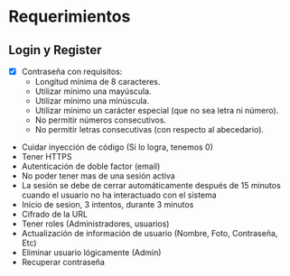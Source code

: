 # Requerimientos

## Login y Register

- [x] Contraseña con requisitos:
  - Longitud mínima de 8 caracteres.
  - Utilizar mínimo una mayúscula.
  - Utilizar mínimo una minúscula.
  - Utilizar mínimo un carácter especial (que no sea letra ni número).
  - No permitir números consecutivos.
  - No permitir letras consecutivas (con respecto al abecedario).
- Cuidar inyección de código (Si lo logra, tenemos 0)
- Tener HTTPS
- Autenticación de doble factor (email)
- No poder tener mas de una sesión activa
- La sesión se debe de cerrar automáticamente después de 15 minutos cuando el usuario no ha interactuado con el sistema
- Inicio de sesion, 3 intentos, durante 3 minutos
- Cifrado de la URL
- Tener roles (Administradores, usuarios)
- Actualización de información de usuario (Nombre, Foto, Contraseña, Etc)
- Eliminar usuario lógicamente (Admin)
- Recuperar contraseña
